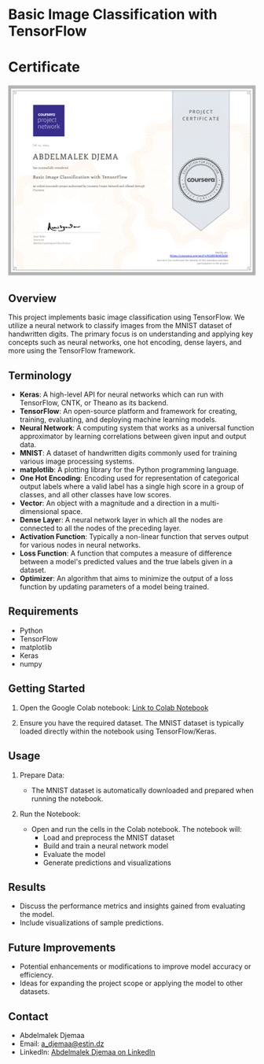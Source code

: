 # Basic Image Classification with TensorFlow

# Certificate
![Certificate Image](https://github.com/Abdelmalek-Djemaa/Basic-Image-Classification-with-TensorFlow/blob/37668e5fe8d0ea21829e7dfbe15d9e5810498a87/Certificate.png)


## Overview
This project implements basic image classification using TensorFlow. We utilize a neural network to classify images from the MNIST dataset of handwritten digits. The primary focus is on understanding and applying key concepts such as neural networks, one hot encoding, dense layers, and more using the TensorFlow framework.

## Terminology
- **Keras**: A high-level API for neural networks which can run with TensorFlow, CNTK, or Theano as its backend.
- **TensorFlow**: An open-source platform and framework for creating, training, evaluating, and deploying machine learning models.
- **Neural Network**: A computing system that works as a universal function approximator by learning correlations between given input and output data.
- **MNIST**: A dataset of handwritten digits commonly used for training various image processing systems.
- **matplotlib**: A plotting library for the Python programming language.
- **One Hot Encoding**: Encoding used for representation of categorical output labels where a valid label has a single high score in a group of classes, and all other classes have low scores.
- **Vector**: An object with a magnitude and a direction in a multi-dimensional space.
- **Dense Laye**r: A neural network layer in which all the nodes are connected to all the nodes of the preceding layer.
- **Activation Function**: Typically a non-linear function that serves output for various nodes in neural networks.
- **Loss Function**: A function that computes a measure of difference between a model's predicted values and the true labels given in a dataset.
- **Optimizer**: An algorithm that aims to minimize the output of a loss function by updating parameters of a model being trained.

## Requirements
- Python
- TensorFlow
- matplotlib
- Keras
- numpy

## Getting Started
1. Open the Google Colab notebook:
   [Link to Colab Notebook]([https://colab.research.google.com/your-notebook-link](https://colab.research.google.com/github/Abdelmalek-Djemaa/Basic-Image-Classification-with-TensorFlow/blob/main/Basic_Image_Classification_with_TensorFlow.ipynb))

2. Ensure you have the required dataset. The MNIST dataset is typically loaded directly within the notebook using TensorFlow/Keras.

## Usage
1. Prepare Data:
   - The MNIST dataset is automatically downloaded and prepared when running the notebook.
   
2. Run the Notebook:
   - Open and run the cells in the Colab notebook. The notebook will:
     - Load and preprocess the MNIST dataset
     - Build and train a neural network model
     - Evaluate the model
     - Generate predictions and visualizations

## Results
- Discuss the performance metrics and insights gained from evaluating the model.
- Include visualizations of sample predictions.

## Future Improvements
- Potential enhancements or modifications to improve model accuracy or efficiency.
- Ideas for expanding the project scope or applying the model to other datasets.


## Contact
- Abdelmalek Djemaa
- Email: a_djemaa@estin.dz
- LinkedIn: [Abdelmalek Djemaa on LinkedIn](https://www.linkedin.com/in/abdelmalek-djemaa-673864317)

